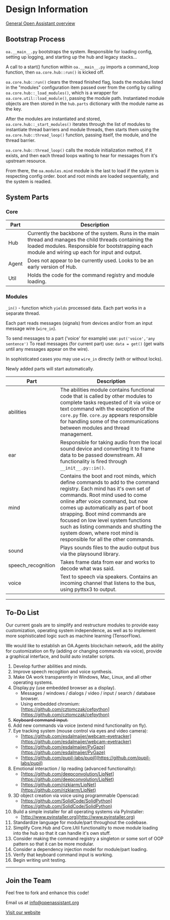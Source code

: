 # Design Information

[General Open Assistant overview](http://openassistant.org/)

## Bootstrap Process

`oa.__main__.py` bootstraps the system. Responsible for loading config, setting up logging,
and starting up the hub and legacy stacks...

A call to a start() function within `oa.__main__.py` imports a command_loop function, then
`oa.core.hub::run()` is kicked off.

`oa.core.hub::run()` clears the thread finished flag, loads the modules listed in the "modules"
configuration item passed over from the config by calling `oa.core.hub::_load_modules()`, which
is a wrapper for `oa.core.util::load_module()`, passing the module path. Instantiated module
objects are then stored in the `hub.parts` dictionary with the module name as the key.

After the modules are instantiated and stored, `oa.core.hub::_start_modules()` iterates through
the list of modules to instantiate thread barriers and module threads, then starts them using
the `oa.core.hub::thread_loop()` function, passing itself, the module, and the thread barrier.

`oa.core.hub::thread_loop()` calls the module initialization method, if it exists, and then
each thread loops waiting to hear for messages from it's upstream resource.

From there, the `oa.modules.mind` module is the last to load if the system is respecting config
order. boot and root minds are loaded sequentially, and the system is readied.

## System Parts

### Core

| Part | Description |
| ---- | ----------- |
| Hub | Currently the backbone of the system. Runs in the main thread and manages the child threads containing the loaded modules. Responsible for bootstrapping each module and wiring up each for input and output. |
| Agent | Does not appear to be currently used. Looks to be an early version of Hub. |
| Util | Holds the code for the command registry and module loading. |


### Modules

``_in()`` - function which `yields` processed data. Each part works in a separate thread.

Each part reads messages (signals) from devices and/or from an input message wire (``wire_in``).

To send messages to a part ('voice' for example) use: ``put('voice','any sentence')``
To read messages (for current part) use: ``data = get()`` (get waits until any messages appear on the wire).

In sophisticated cases you may use ``wire_in`` directly (with or without locks).

Newly added parts will start automatically.

| Part | Description | 
| ---- | ----------- |
| abilities | The abilities module contains functional code that is called by other modules to complete tasks requested of it via voice or text command with the exception of the `core.py` file. `core.py` appears responsible for handling some of the communications between modules and thread management. |
| ear | Responsible for taking audio from the local sound device and converting it to frame data to be passed downstream. All functionality is fired through `__init__.py::in()`. |
| mind | Contains the boot and root minds, which define commands to add to the command registry. Each mind has it's own set of commands. Root mind used to come online after voice command, but now comes up automatically as part of boot strapping. Boot mind commands are focused on low level system functions such as listing commands and shutting the system down, where root mind is responsible for all the other commands. |
| sound | Plays sounds files to the audio output bus via the playsound library. |
| speech_recognition | Takes frame data from ear and works to decode what was said. |
| voice | Text to speech via speakers. Contains an incoming channel that listens to the bus, using pyttsx3 to output. |

---

## To-Do List

Our current goals are to simplify and restructure modules to provide easy customization, operating system independence, as well as to implement more sophisticated logic such as machine learning (TensorFlow).

We would like to establish an OA.Agents blockchain network, add the ability for customization on fly (adding or changing commands via voice), provide a graphical interface, and build auto installer scripts.

1. Develop further abilities and minds.
1. Improve speech recogition and voice synthesis.
1. Make OA work transparently in Windows, Mac, Linux, and all other operating systems.
1. Display.py (use embedded browser as a display).
    * Messages / windows / dialogs / video / input / search / database browser.
    * Using embedded chromium: [https://github.com/cztomczak/cefpython](https://github.com/cztomczak/cefpython)
1. ~~Keyboard command input.~~
1. Add new commands via voice (extend mind functionality on fly).
1. Eye tracking system (mouse control via eyes and video camera):
    * [https://github.com/esdalmaijer/webcam-eyetracker](https://github.com/esdalmaijer/webcam-eyetracker)
    * [https://github.com/esdalmaijer/PyGaze](https://github.com/esdalmaijer/PyGaze)
    * [https://github.com/pupil-labs/pupil](https://github.com/pupil-labs/pupil)
1. Emotional interaction / lip reading (advanced functionality):
    * [https://github.com/deepconvolution/LipNet](https://github.com/deepconvolution/LipNet)
    * [https://github.com/rizkiarm/LipNet](https://github.com/rizkiarm/LipNet)
1. 3D object creation via voice using programmable Openscad:
    * [https://github.com/SolidCode/SolidPython](https://github.com/SolidCode/SolidPython)
1. Build a simple installer for all operating systems via PyInstaller:
    * [http://www.pyinstaller.org](http://www.pyinstaller.org)
1. Standardize language for module/part throughout the codebase.
1. Simplify Core.Hub and Core.Util functionality to move module loading into the hub so that it can handle it's own stuff.
1. Consider making the command registry a singleton or some sort of OOP pattern so that it can be more modular.
1. Consider a dependency injection model for module/part loading.
1. Verify that keyboard command input is working.
1. Begin writing unit testing.

---

## Join the Team

Feel free to fork and enhance this code!

Email us at info@openassistant.org

[Visit our website](http://www.openassistant.org)
